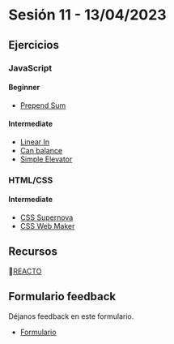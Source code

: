# Sesión 11 - 13/04/2023

## Ejercicios

### JavaScript

#### Beginner

- [Prepend Sum](../exercises/prepend-sum/README.md)

#### Intermediate

- [Linear In](../exercises/linear-in/README.md)
- [Can balance](../exercises/can-balance/README.md)
- [Simple Elevator](../exercises/simple-elevator/README.md)

### HTML/CSS

#### Intermediate

- [CSS Supernova](../exercises/css-supernova/README.md)
- [CSS Web Maker](../exercises/css-web_maker_logo/README.md)

## Recursos

🔗[REACTO](https://www.youtube.com/watch?v=AoD3hLFxI5I)

## Formulario feedback

Déjanos feedback en este formulario.

- [Formulario](https://forms.gle/rnAV7QAZFqzndaZp8)
